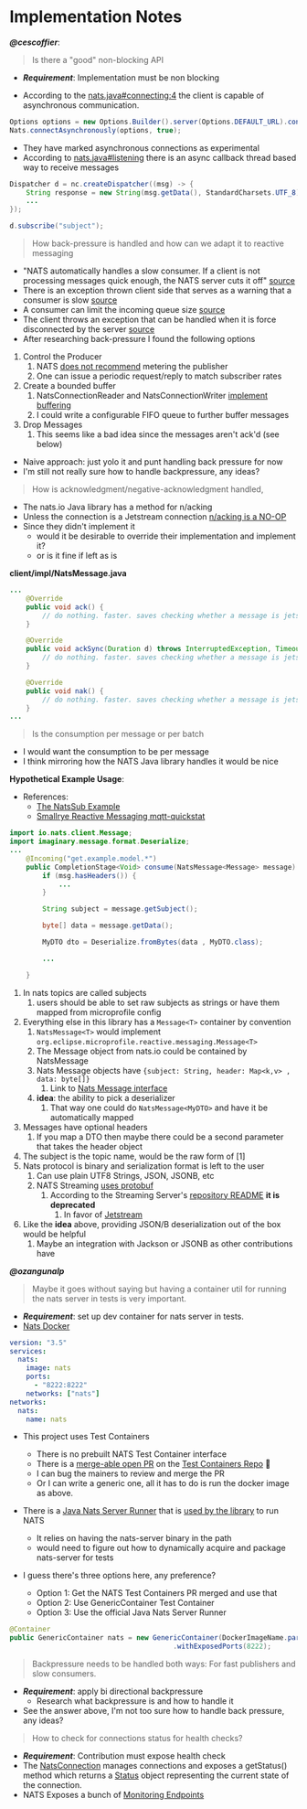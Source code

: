 # Implementation Notes

***@cescoffier***:

> Is there a "good" non-blocking API

- ***Requirement***: Implementation must be non blocking

- According to the [nats.java#connecting:4](https://github.com/nats-io/nats.java#connecting) the client is capable of asynchronous communication.
```java
Options options = new Options.Builder().server(Options.DEFAULT_URL).connectionListener(handler).build();
Nats.connectAsynchronously(options, true);
```
- They have marked asynchronous connections as experimental
- According to [nats.java#listening](https://github.com/nats-io/nats.java#listening-for-incoming-messages) there is an async callback thread based way to receive messages

```java
Dispatcher d = nc.createDispatcher((msg) -> {
    String response = new String(msg.getData(), StandardCharsets.UTF_8);
    ...
});

d.subscribe("subject");
```

> How back-pressure is handled and how can we adapt it to reactive messaging

- "NATS automatically handles a slow consumer. If a client is not processing messages quick enough, the NATS server cuts it off" [source](https://docs.nats.io/nats-server/nats_admin/slow_consumers)
- There is an exception thrown client side that serves as a warning that a consumer is slow [source](https://docs.nats.io/nats-server/nats_admin/slow_consumers)
- A consumer can limit the incoming queue size [source](https://docs.nats.io/developing-with-nats/events/slow#detect-a-slow-consumer-and-check-for-dropped-messages)
- The client throws an exception that can be handled when it is force disconnected by the server [source](https://github.com/nats-io/nats.java/blob/main/src/main/java/io/nats/client/ErrorListener.java)
- After researching back-pressure I found the following options
1. Control the Producer
   1. NATS [does not recommend](https://github.com/nats-io/nats.docs/blob/master/nats-server/nats_admin/slow_consumers.md#handling-slow-consumers) metering the publisher
   2. One can issue a periodic request/reply to match subscriber rates
2. Create a bounded buffer
   1. NatsConnectionReader and NatsConnectionWriter [implement buffering](https://github.com/nats-io/nats.java/blob/4fe5e0a6e97cb1628ad508302b3946dcde9552b3/src/main/java/io/nats/client/impl/NatsConnectionReader.java)
   2. I could write a configurable FIFO queue to further buffer messages
3. Drop Messages
   1. This seems like a bad idea since the messages aren't ack'd (see below)
- Naive approach: just yolo it and punt handling back pressure for now
- I'm still not really sure how to handle backpressure, any ideas?

> How is acknowledgment/negative-acknowledgment handled,
- The nats.io Java library has a method for n/acking
- Unless the connection is a Jetstream connection [n/acking is a NO-OP](https://github.com/nats-io/nats.java/blob/main/src/main/java/io/nats/client/impl/NatsMessage.java)
- Since they didn't implement it
  - would it be desirable to override their implementation and implement it?
  - or is it fine if left as is

**client/impl/NatsMessage.java**
```java
...
    @Override
    public void ack() {
        // do nothing. faster. saves checking whether a message is jetstream or not
    }

    @Override
    public void ackSync(Duration d) throws InterruptedException, TimeoutException {
        // do nothing. faster. saves checking whether a message is jetstream or not
    }

    @Override
    public void nak() {
        // do nothing. faster. saves checking whether a message is jetstream or not
    }
...
```


> Is the consumption per message or per batch
- I would want the consumption to be per message
- I think mirroring how the NATS Java library handles it would be nice

**Hypothetical Example Usage**:
- References:
  - [The NatsSub Example](https://github.com/nats-io/nats.java/blob/main/src/examples/java/io/nats/examples/NatsSub.java)
  - [Smallrye Reactive Messaging mqtt-quickstat](https://github.com/smallrye/smallrye-reactive-messaging/blob/main/examples/mqtt-quickstart/src/main/java/acme/Receiver.java)

```java
import io.nats.client.Message;
import imaginary.message.format.Deserialize;
...
    @Incoming("get.example.model.*")                                            //[1]
    public CompletionStage<Void> consume(NatsMessage<Message> message) {        //[2]
        if (msg.hasHeaders()) {                                                 //[3]
            ...
        }

        String subject = message.getSubject();                                  //[4]

        byte[] data = message.getData();                                        //[5]

        MyDTO dto = Deserialize.fromBytes(data , MyDTO.class);                  //[6]

        ...

    }
```


1. In nats topics are called subjects
   1. users should be able to set raw subjects as strings or have them mapped from microprofile config
2. Everything else in this library has a ```Message<T>``` container by convention
   1. ```NatsMessage<T>``` would implement ```org.eclipse.microprofile.reactive.messaging.Message<T>```
   2. The Message object from nats.io could be contained by NatsMessage
   3. Nats Message objects have ```{subject: String, header: Map<k,v> , data: byte[]}```
      1. Link to [Nats Message interface](https://github.com/nats-io/nats.java/blob/fa93ff728602f0e75e1094921371d16be1fc1338/src/main/java/io/nats/client/Message.java#L32)
   4. **idea**: the ability to pick a deserializer
      1. That way one could do ```NatsMessage<MyDTO>``` and have it be automatically mapped
3. Messages have optional headers
   1. If you map a DTO then maybe there could be a second parameter that takes the header object
4. The subject is the topic name, would be the raw form of [1]
5. Nats protocol is binary and serialization format is left to the user
   1. Can use plain UTF8 Strings, JSON, JSONB, etc
   2. NATS Streaming [uses protobuf](https://docs.nats.io/developing-with-nats-streaming/protocol)
      1. According to the Streaming Server's [repository README](https://github.com/nats-io/nats-streaming-server) **it is deprecated**
         1. In favor of [Jetstream](https://docs.nats.io/jetstream/jetstream)
6. Like the **idea** above, providing JSON/B deserialization out of the box would be helpful
   1. Maybe an integration with Jackson or JSONB as other contributions have



***@ozangunalp***

> Maybe it goes without saying but having a container util for running the nats server in tests is very important.
- ***Requirement***: set up dev container for nats server in tests.
- [Nats Docker](https://docs.nats.io/nats-server/nats_docker)

```yaml
version: "3.5"
services:
  nats:
    image: nats
    ports:
      - "8222:8222"
    networks: ["nats"]
networks:
  nats:
    name: nats
```

- This project uses Test Containers
  - There is no prebuilt NATS Test Container interface
  - There is a [merge-able open PR](https://github.com/testcontainers/testcontainers-java/pull/3888) on the [Test Containers Repo](https://github.com/testcontainers/testcontainers-java/) 🎉
  - I can bug the mainers to review and merge the PR
  - Or I can write a generic one, all it has to do is run the docker image as above.
- There is a [Java Nats Server Runner](https://github.com/nats-io/java-nats-server-runner) that is [used by the library](https://github.com/nats-io/nats.java/blob/60625c33a63bf8727d1631a64ee41451973469f9/src/test/java/io/nats/client/NatsTestServer.java) to run NATS
  - It relies on having the nats-server binary in the path
  - would need to figure out how to dynamically acquire and package nats-server for tests

- I guess there's three options here, any preference?

  - Option 1: Get the NATS Test Containers PR merged and use that
  - Option 2: Use GenericContainer Test Container
  - Option 3: Use the official Java Nats Server Runner
```java
@Container
public GenericContainer nats = new GenericContainer(DockerImageName.parse("nats:latest"))
                                        .withExposedPorts(8222);
```


> Backpressure needs to be handled both ways: For fast publishers and slow consumers.
- ***Requirement***: apply bi directional backpressure
  - Research what backpressure is and how to handle it
- See the answer above, I'm not too sure how to handle back pressure, any ideas?

> How to check for connections status for health checks?
- ***Requirement***: Contribution must expose health check
- The [NatsConnection](https://github.com/nats-io/nats.java/blob/main/src/main/java/io/nats/client/impl/NatsConnection.java) manages connections and exposes a getStatus() method which returns a [Status](https://github.com/nats-io/nats.java/blob/fa93ff728602f0e75e1094921371d16be1fc1338/src/main/java/io/nats/client/support/Status.java#L19) object representing the current state of the connection.
- NATS Exposes a bunch of [Monitoring Endpoints](https://docs.nats.io/nats-server/configuration/monitoring)

